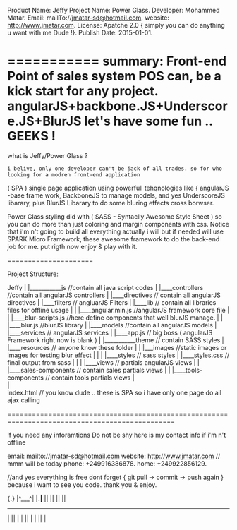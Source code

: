   Product Name: Jeffy
  Project Name:	Power Glass.
	Developer:		Mohammed Matar.
	Email:			  mailTo://jmatar-sd@hotmail.com.
	website:		  http://www.jmatar.com.
	License:		  Apatche 2.0 { simply you can do anything u want with me Dude !}.
	Publish Date:	2015-01-01.
	
===========
summary:
Front-end Point of sales system POS can, be a kick start for any project. angularJS+backbone.JS+Underscore.JS+BlurJS let's have some fun .. GEEKS !
===========

what is Jeffy/Power Glass ?

    i belive, only one developer can't be jack of all trades. so for who looking for a modren front-end application
( SPA ) single page application using powerfull tehqnologies like { angularJS -base frame work, BackboneJS to manage models,
and  yes UnderscoreJS libarary, plus BlurJS Libarary to do some bluring effects cross borwser.

Power Glass styling did with ( SASS - Syntaclly Awesome Style Sheet ) so you can do more than just coloring and margin components
with css.
Notice that i'm n't going to build all everything actually i will but if needed will use SPARK Micro Framework, these awesome
framework to do the back-end job for me.
put rigth now enjoy & play with it.

=====================

Project Structure:

Jeffy
|
|___________js   //contain all java script codes
|           |____controllers //contain all angularJS controllers
|           |____directives  // contain all angularJS directives
|           |____filters     // angluarJS Filters
|           |____lib        // contain all libraries files for offline usage
|           |    |____angular.min.js  //angularJS framework core file
|           |    |____blur-scripts.js //here define components that well blurJS manage.
|           |    |____blur.js         //blurJS library
|           |____models     //contain all angularJS models
|           |____services   // angularJS services
|           |____app.js     // big boss ( angularJS Framework right now is blank )
|
|___________theme  // contain SASS styles
|           |____resources  // anyone know these folder
|           |    |___images //static images or images for testing blur effect 
|           |
|           |____styles         // sass styles
|           |____styles.css     // final output from sass 
|           |
|           |____views          // partials angularJS views 
|           |    |____sales-components // contain sales partials views
|           |    |____tools-components // contain tools partials views 
|           
|           
index.html        // you know dude .. these is SPA so i have only one page do all ajax calling

===============================================================================================

if you need any inforamtions Do not be shy here is my contact info if i'm n't offline

email:    mailto://jmatar-sd@hotmail.com
website:  http://www.jmatar.com             // mmm will be today
phone:    +249916386878.
home:     +249922856129.

//and yes everything is free dont forget { git pull ->  commit ->  push again } because i want to see you code.
thank you & enjoy.
   
  {__.__}
  |^___^|
____|.|____
||       ||
||       ||
___________
|   ||    |
|   ||    |
|   ||    |
